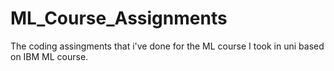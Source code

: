 # ML_Course_Assignments
The coding assingments that i've done for the ML course I took in uni based on IBM ML course.
